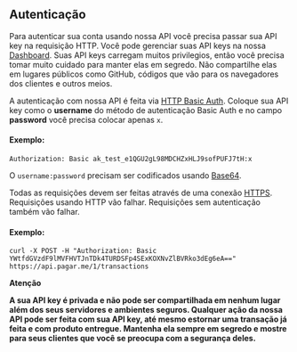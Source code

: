 ## Autenticação

Para autenticar sua conta usando nossa API você precisa passar sua API key na requisição HTTP. Você pode gerenciar suas API keys na nossa [Dashboard](https://dashboard.pagar.me/#/myaccount/apikeys). Suas API keys carregam muitos privilegios, então você precisa tomar muito cuidado para manter elas em segredo. Não compartilhe elas em lugares públicos como GitHub, códigos que vão para os navegadores dos clientes e outros meios.

A autenticação com nossa API é feita via [HTTP Basic Auth](https://en.wikipedia.org/wiki/Basic_access_authentication). Coloque sua API key como o **username** do método de autenticação Basic Auth e no campo **password** você precisa colocar apenas `x`. 

#### Exemplo:

```http
Authorization: Basic ak_test_e1QGU2gL98MDCHZxHLJ9sofPUFJ7tH:x
```
O `username:password` precisam ser codificados usando [Base64](https://en.wikipedia.org/wiki/Base64).

Todas as requisições devem ser feitas através de uma conexão [HTTPS](https://en.wikipedia.org/wiki/HTTPS). Requisições usando HTTP vão falhar. Requisições sem autenticação também vão falhar.

#### Exemplo:

```http
curl -X POST -H "Authorization: Basic YWtfdGVzdF9lMVFHVTJnTDk4TURDSFp4SExKOXNvZlBVRko3dEg6eA==" https://api.pagar.me/1/transactions
```

**Atenção**

**A sua API key é privada e não pode ser compartilhada em nenhum lugar além dos seus servidores e ambientes seguros. Qualquer ação da nossa API pode ser feita com sua API key, até mesmo estornar uma transação já feita e com produto entregue. Mantenha ela sempre em segredo e mostre para seus clientes que você se preocupa com a segurança deles.**
